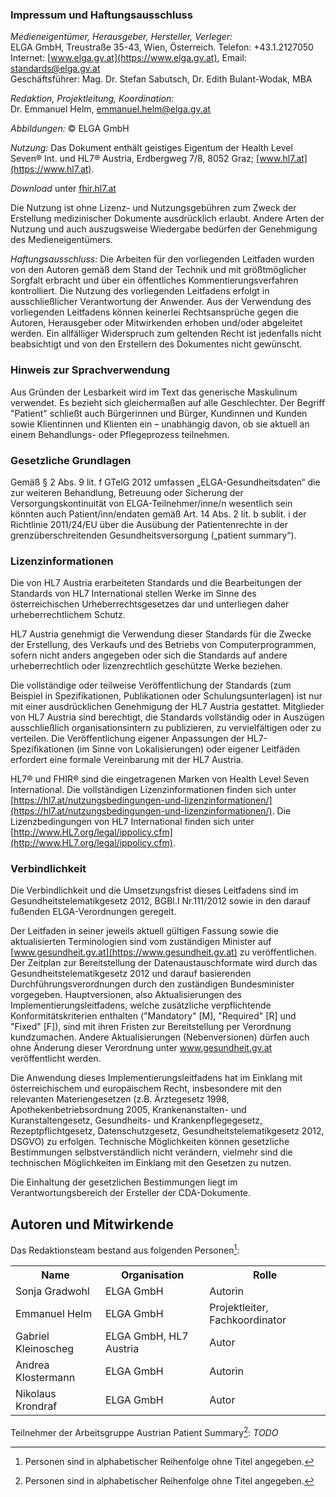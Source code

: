 ### Impressum und Haftungsausschluss

*Medieneigentümer, Herausgeber, Hersteller, Verleger:*<br/>
ELGA GmbH, Treustraße 35-43, Wien, Österreich. Telefon: +43.1.2127050<br/>
Internet: [www.elga.gv.at](https://www.elga.gv.at), Email: [standards@elga.gv.at](mailto:standards@elga.gv.at)<br/>
Geschäftsführer: Mag. Dr. Stefan Sabutsch, Dr. Edith Bulant-Wodak, MBA

*Redaktion, Projektleitung, Koordination:*<br/>
Dr. Emmanuel Helm, [emmanuel.helm@elga.gv.at](mailto:emmanuel.helm@elga.gv.at)

*Abbildungen:* © ELGA GmbH

*Nutzung:* Das Dokument enthält geistiges Eigentum der Health Level Seven® Int. und HL7® Austria, Erdbergweg 7/8, 8052 Graz; [www.hl7.at](https://www.hl7.at).

*Download* unter [fhir.hl7.at](https://fhir.hl7.at)

Die Nutzung ist ohne Lizenz- und Nutzungsgebühren zum Zweck der Erstellung medizinischer Dokumente ausdrücklich erlaubt. Andere Arten der Nutzung und auch auszugsweise Wiedergabe bedürfen der Genehmigung des Medieneigentümers. 

*Haftungsausschluss:* Die Arbeiten für den vorliegenden Leitfaden wurden von den Autoren gemäß dem Stand der Technik und mit größtmöglicher Sorgfalt erbracht und über ein öffentliches Kommentierungsverfahren kontrolliert. Die Nutzung des vorliegenden Leitfadens erfolgt in ausschließlicher Verantwortung der Anwender. Aus der Verwendung des vorliegenden Leitfadens können keinerlei Rechtsansprüche gegen die Autoren, Herausgeber oder Mitwirkenden erhoben und/oder abgeleitet werden. Ein allfälliger Widerspruch zum geltenden Recht ist jedenfalls nicht beabsichtigt und von den Erstellern des Dokumentes nicht gewünscht. 

### Hinweis zur Sprachverwendung

Aus Gründen der Lesbarkeit wird im Text das generische Maskulinum verwendet. Es bezieht sich gleichermaßen auf alle Geschlechter. Der Begriff "Patient" schließt auch Bürgerinnen und Bürger, Kundinnen und Kunden sowie Klientinnen und Klienten ein – unabhängig davon, ob sie aktuell an einem Behandlungs- oder Pflegeprozess teilnehmen.

### Gesetzliche Grundlagen

Gemäß § 2 Abs. 9 lit. f GTelG 2012 umfassen „ELGA-Gesundheitsdaten“ die zur weiteren Behandlung, Betreuung oder Sicherung der Versorgungskontinuität von ELGA-Teilnehmer/inne/n wesentlich sein könnten auch Patient/inn/endaten gemäß Art. 14 Abs. 2 lit. b sublit. i der Richtlinie 2011/24/EU über die Ausübung der Patientenrechte in der grenzüberschreitenden Gesundheitsversorgung („patient summary“).

### Lizenzinformationen

Die von HL7 Austria erarbeiteten Standards und die Bearbeitungen der Standards von HL7 International stellen Werke im Sinne des österreichischen Urheberrechtsgesetzes dar und unterliegen daher urheberrechtlichem Schutz.

HL7 Austria genehmigt die Verwendung dieser Standards für die Zwecke der Erstellung, des Verkaufs und des Betriebs von Computerprogrammen, sofern nicht anders angegeben oder sich die Standards auf andere urheberrechtlich oder lizenzrechtlich geschützte Werke beziehen.

Die vollständige oder teilweise Veröffentlichung der Standards (zum Beispiel in Spezifikationen, Publikationen oder Schulungsunterlagen) ist nur mit einer ausdrücklichen Genehmigung der HL7 Austria gestattet. Mitglieder von HL7 Austria sind berechtigt, die Standards vollständig oder in Auszügen ausschließlich organisationsintern zu publizieren, zu vervielfältigen oder zu verteilen. Die Veröffentlichung eigener Anpassungen der HL7-Spezifikationen (im Sinne von Lokalisierungen) oder eigener Leitfäden erfordert eine formale Vereinbarung mit der HL7 Austria.

HL7® und FHIR® sind die eingetragenen Marken von Health Level Seven International. Die vollständigen Lizenzinformationen finden sich unter [https://hl7.at/nutzungsbedingungen-und-lizenzinformationen/](https://hl7.at/nutzungsbedingungen-und-lizenzinformationen/). Die Lizenzbedingungen von HL7 International finden sich unter [http://www.HL7.org/legal/ippolicy.cfm](http://www.HL7.org/legal/ippolicy.cfm).

### Verbindlichkeit

Die Verbindlichkeit und die Umsetzungsfrist dieses Leitfadens sind im Gesundheitstelematikgesetz 2012, BGBl.I Nr.111/2012 sowie in den darauf fußenden ELGA-Verordnungen geregelt.

Der Leitfaden in seiner jeweils aktuell gültigen Fassung sowie die aktualisierten Terminologien sind vom zuständigen Minister auf [www.gesundheit.gv.at](https://www.gesundheit.gv.at) zu veröffentlichen. Der Zeitplan zur Bereitstellung der Datenaustauschformate wird durch das Gesundheitstelematikgesetz 2012 und darauf basierenden Durchführungsverordnungen durch den zuständigen Bundesminister vorgegeben. Hauptversionen, also Aktualisierungen des Implementierungsleitfadens, welche zusätzliche verpflichtende Konformitätskriterien enthalten ("Mandatory" [M], "Required" [R] und "Fixed" [F]), sind mit ihren Fristen zur Bereitstellung per Verordnung kundzumachen. Andere Aktualisierungen (Nebenversionen) dürfen auch ohne Änderung dieser Verordnung unter www.gesundheit.gv.at veröffentlicht werden.

Die Anwendung dieses Implementierungsleitfadens hat im Einklang mit österreichischem und europäischem Recht, insbesondere mit den relevanten Materiengesetzen (z.B. Ärztegesetz 1998, Apothekenbetriebsordnung 2005, Krankenanstalten- und Kuranstaltengesetz, Gesundheits- und Krankenpflegegesetz, Rezeptpflichtgesetz, Datenschutzgesetz, Gesundheitstelematikgesetz 2012, DSGVO) zu erfolgen. Technische Möglichkeiten können gesetzliche Bestimmungen selbstverständlich nicht verändern, vielmehr sind die technischen Möglichkeiten im Einklang mit den Gesetzen zu nutzen.

Die Einhaltung der gesetzlichen Bestimmungen liegt im Verantwortungsbereich der Ersteller der CDA-Dokumente.

## Autoren und Mitwirkende

Das Redaktionsteam bestand aus folgenden Personen[^1]: 
<table class="wikitable">
<tbody><tr>
<th> Name
</th>
<th> Organisation
</th>
<th> Rolle
</th></tr>
<tr>
<td> Sonja Gradwohl
</td>
<td> ELGA GmbH
</td>
<td> Autorin
</td></tr>
<tr>
<td> Emmanuel Helm
</td>
<td> ELGA GmbH
</td>
<td> Projektleiter, Fachkoordinator
</td></tr>
<tr>
<td> Gabriel Kleinoscheg
</td>
<td> ELGA GmbH, HL7 Austria
</td>
<td> Autor
</td></tr>
<tr>
<td> Andrea Klostermann
</td>
<td> ELGA GmbH
</td>
<td> Autorin
</td></tr>
<tr>
<td> Nikolaus Krondraf 
</td>
<td> ELGA GmbH
</td>
<td> Autor
</td></tr>
</tbody></table>


Teilnehmer der Arbeitsgruppe Austrian Patient Summary[^1]: *TODO*

[^1]: Personen sind in alphabetischer Reihenfolge ohne Titel angegeben.